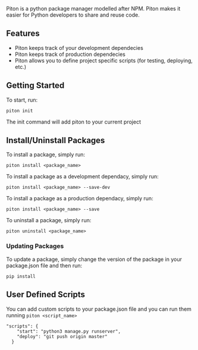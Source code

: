 Piton is a python package manager modelled after NPM. Piton makes it easier for Python developers to share and reuse code.

## Features

- Piton keeps track of your development dependecies
- Piton keeps track of production dependecies
- Piton allows you to define project specific scripts (for testing, deploying, etc.)

## Getting Started

To start, run:
```
piton init
```
The init command will add piton to your current project

## Install/Uninstall Packages

To install a package, simply run:
```
piton install <package_name>
```
To install a package as a development dependacy, simply run:
```
piton install <package_name> --save-dev
```
To install a package as a production dependacy, simply run:
```
piton install <package_name> --save
```
To uninstall a package, simply run:
```
piton uninstall <package_name>
```

### Updating Packages

To update a package, simply change the version of the package in your package.json file and then run:
```
pip install
```

## User Defined Scripts

You can add custom scripts to your package.json file and you can run them running `piton <script_name>`

```
"scripts": {
    "start": "python3 manage.py runserver",
    "deploy": "git push origin master"
  }
```

